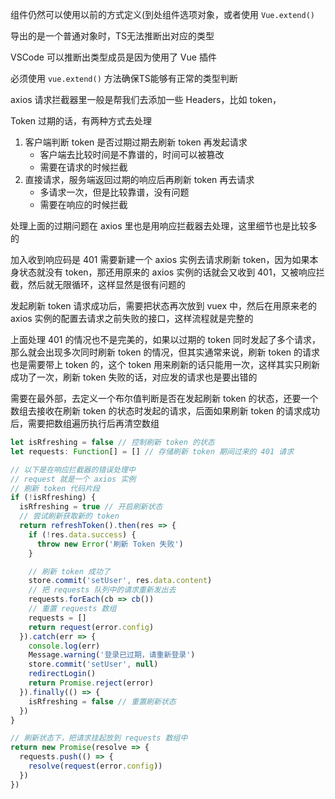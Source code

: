 组件仍然可以使用以前的方式定义(到处组件选项对象，或者使用 `Vue.extend()`

导出的是一个普通对象时，TS无法推断出对应的类型

VSCode 可以推断出类型成员是因为使用了 Vue 插件

必须使用 `vue.extend()` 方法确保TS能够有正常的类型判断

axios 请求拦截器里一般是帮我们去添加一些 Headers，比如 token，



Token 过期的话，有两种方式去处理

1. 客户端判断 token 是否过期过期去刷新 token 再发起请求
   - 客户端去比较时间是不靠谱的，时间可以被篡改
   - 需要在请求的时候拦截
2. 直接请求，服务端返回过期的响应后再刷新 token 再去请求
   - 多请求一次，但是比较靠谱，没有问题
   - 需要在响应的时候拦截

处理上面的过期问题在 axios 里也是用响应拦截器去处理，这里细节也是比较多的

加入收到响应码是 401 需要新建一个 axios 实例去请求刷新 token，因为如果本身状态就没有 token，那还用原来的 axios 实例的话就会又收到 401，又被响应拦截，然后就无限循环，这样显然是很有问题的

发起刷新 token 请求成功后，需要把状态再次放到 vuex 中，然后在用原来老的 axios 实例的配置去请求之前失败的接口，这样流程就是完整的

上面处理 401 的情况也不是完美的，如果以过期的 token 同时发起了多个请求，那么就会出现多次同时刷新 token 的情况，但其实通常来说，刷新 token 的请求也是需要带上 token 的，这个 token 用来刷新的话只能用一次，这样其实只刷新成功了一次，刷新 token 失败的话，对应发的请求也是要出错的

需要在最外部，去定义一个布尔值判断是否在发起刷新 token 的状态，还要一个数组去接收在刷新 token 的状态时发起的请求，后面如果刷新 token 的请求成功后，需要把数组遍历执行后再清空数组

```js
let isRfreshing = false // 控制刷新 token 的状态
let requests: Function[] = [] // 存储刷新 token 期间过来的 401 请求

// 以下是在响应拦截器的错误处理中
// request 就是一个 axios 实例
// 刷新 token 代码片段
if (!isRfreshing) {
  isRfreshing = true // 开启刷新状态
  // 尝试刷新获取新的 token
  return refreshToken().then(res => {
    if (!res.data.success) {
      throw new Error('刷新 Token 失败')
    }

    // 刷新 token 成功了
    store.commit('setUser', res.data.content)
    // 把 requests 队列中的请求重新发出去
    requests.forEach(cb => cb())
    // 重置 requests 数组
    requests = []
    return request(error.config)
  }).catch(err => {
    console.log(err)
    Message.warning('登录已过期，请重新登录')
    store.commit('setUser', null)
    redirectLogin()
    return Promise.reject(error)
  }).finally(() => {
    isRfreshing = false // 重置刷新状态
  })
}

// 刷新状态下，把请求挂起放到 requests 数组中
return new Promise(resolve => {
  requests.push(() => {
    resolve(request(error.config))
  })
})
```

